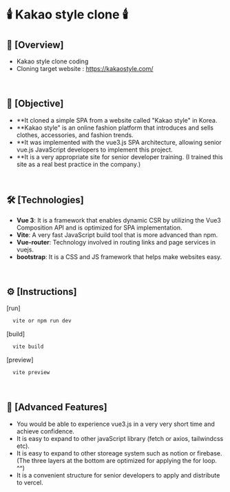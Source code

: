 # 🕯️ Kakao style clone 🕯️<br/>

## 📢 [Overview]
- Kakao style clone coding
- Cloning target website : https://kakaostyle.com/
<br/>

## 🚩 [Objective]
- **It cloned a simple SPA from a website called "Kakao style" in Korea.
- **Kakao style" is an online fashion platform that introduces and sells clothes, accessories, and fashion trends.
- **It was implemented with the vue3.js SPA architecture, allowing senior vue.js JavaScript developers to implement this project.
- **It is a very appropriate site for senior developer training. (I trained this site as a real best practice in the company.)
<br/>

## 🛠️ [Technologies]
- **Vue 3**: It is a framework that enables dynamic CSR by utilizing the Vue3 Composition API and is optimized for SPA implementation.
- **Vite**: A very fast JavaScript build tool that is more advanced than npm.
- **Vue-router**: Technology involved in routing links and page services in vuejs.
- **bootstrap**: It is a CSS and JS framework that helps make websites easy.
<br/>

## ⚙️ [Instructions]

[run]
```bash
  vite or npm run dev
```

[build]
```bash
  vite build
```

[preview]
```bash
  vite preview
```
<br/>

## 📌 [Advanced Features]
* You would be able to experience vue3.js in a very very short time and achieve confidence.
* It is easy to expand to other javaScript library (fetch or axios, tailwindcss etc).
* It is easy to expand to other storeage system such as notion or firebase. (The three layers at the bottom are optimized for applying the for loop. ^^)
* It is a convenient structure for senior developers to apply and distribute to vercel.
